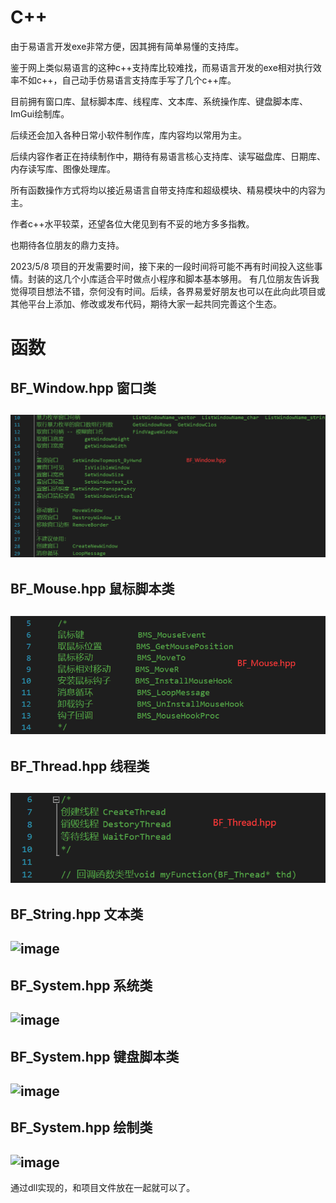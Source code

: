 # C++

由于易语言开发exe非常方便，因其拥有简单易懂的支持库。 

鉴于网上类似易语言的这种c++支持库比较难找，而易语言开发的exe相对执行效率不如c++，自己动手仿易语言支持库手写了几个c++库。 

目前拥有窗口库、鼠标脚本库、线程库、文本库、系统操作库、键盘脚本库、ImGui绘制库。

后续还会加入各种日常小软件制作库，库内容均以常用为主。

后续内容作者正在持续制作中，期待有易语言核心支持库、读写磁盘库、日期库、内存读写库、图像处理库。

所有函数操作方式将均以接近易语言自带支持库和超级模块、精易模块中的内容为主。

作者c++水平较菜，还望各位大佬见到有不妥的地方多多指教。

也期待各位朋友的鼎力支持。

2023/5/8
项目的开发需要时间，接下来的一段时间将可能不再有时间投入这些事情。封装的这几个小库适合平时做点小程序和脚本基本够用。
有几位朋友告诉我觉得项目想法不错，奈何没有时间。后续，各界易爱好朋友也可以在此向此项目或其他平台上添加、修改或发布代码，期待大家一起共同完善这个生态。



# 函数

## BF_Window.hpp    窗口类

## ![image](https://github.com/YiCiqing/C-/blob/main/pic/BF_Window.png)

## BF_Mouse.hpp     鼠标脚本类

## ![image](https://github.com/YiCiqing/C-/blob/main/pic/BF_Mouse.png)

## BF_Thread.hpp    线程类

## ![image](https://github.com/YiCiqing/C-/blob/main/pic/BF_Thread.png)

## BF_String.hpp    文本类

## ![image](https://github.com/YiCiqing/c-desktop-program-common-library/blob/main/pic/BF_String.png)

## BF_System.hpp    系统类

## ![image](https://github.com/YiCiqing/c-desktop-program-common-library/blob/main/pic/BF_System.png)

## BF_System.hpp    键盘脚本类

## ![image](https://github.com/YiCiqing/c-desktop-program-common-library/blob/main/pic/BF_Keyboard.png)


## BF_System.hpp    绘制类

## ![image](https://github.com/YiCiqing/c-desktop-program-common-library/blob/main/pic/ImGui.png)
通过dll实现的，和项目文件放在一起就可以了。
